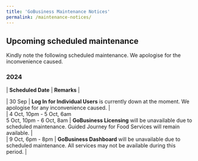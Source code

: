 ```yaml
---
title: 'GoBusiness Maintenance Notices'
permalink: /maintenance-notices/
---
```


## Upcoming scheduled maintenance

Kindly note the following scheduled maintenance. We apologise for the inconvenience caused. 


### 2024 

| **Scheduled Date** | **Remarks** |  

        
| 30 Sep | **Log In for Individual Users** is currently down at the moment. We apologise for any inconvenience caused. |    
| 4 Oct, 10pm - 5 Oct, 6am<br>5 Oct, 10pm - 6 Oct, 8am | **GoBusiness Licensing** will be unavailable due to scheduled maintenance. Guided Journey for Food Services will remain available. |    
| 9 Oct, 6pm - 8pm | **GoBusiness Dashboard** will be unavailable due to scheduled maintenance. All services may not be available during this period. | 




<script src="/jquery/jquery.min.js"></script> <script src="/jquery/resize-tables.js"></script>
